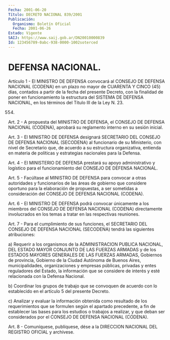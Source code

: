 ```yaml
---
Fecha: 2001-06-20
Título: DECRETO NACIONAL 839/2001
Publicación:
  Organismo: Boletín Oficial
  Fecha: 2001-06-26
Estado: Vigente
SAIJ: https://www.saij.gob.ar/DN20010000839
Id: 123456789-0abc-938-0000-1002soterced
---
```

# DEFENSA NACIONAL.

<a id="1"></a>
Artículo  1  -  El  MINISTRO  DE  DEFENSA convocará al CONSEJO DE DEFENSA NACIONAL (CODENA) en un plazo  no mayor de CUARENTA Y CINCO (45) días, contados a partir de la fecha  del presente Decreto, con la finalidad de poner en funcionamiento la  estructura  del SISTEMA DE DEFENSA NACIONAL, en los términos del Título III de la Ley N. 23.

554.

<a id="2"></a>
Art.  2  -  A  propuesta  del MINISTRO DE DEFENSA, el CONSEJO  DE DEFENSA NACIONAL (CODENA), aprobará  su  reglamento  interno  en su sesión inicial.

<a id="3"></a>
Art.  3 - El MINISTRO DE DEFENSA designará SECRETARIO DEL CONSEJO DE DEFENSA  NACIONAL  (SECODENA)  al funcionario de su Ministerio, con nivel de Secretario que, de acuerdo a su estructura organizativa,  entienda  en  materia de  políticas  y  estrategias nacionales para la Defensa.

<a id="4"></a>
Art. 4 - El MINISTERIO DE DEFENSA prestará su apoyo administrativo y logístico para  el  funcionamiento del CONSEJO DE DEFENSA NACIONAL.

<a id="5"></a>
Art. 5 - Facúltase al MINISTRO DE DEFENSA  para  convocar a otras autoridades y funcionarios de las áreas de gobierno  que considere oportuno  para  la  elaboración de propuestas, a ser sometidas  a consideración    del  CONSEJO  DE  DEFENSA  NACIONAL  (CODENA).

<a id="6"></a>
Art. 6 - El MINISTRO  DE  DEFENSA  podrá convocar únicamente a los miembros  del CONSEJO DE DEFENSA NACIONAL  (CODENA)  directamente involucrados  en  los  temas  a tratar en las respectivas reuniones.

<a id="7"></a>
Art. 7 - Para el cumplimiento de sus funciones, el SECRETARIO DEL CONSEJO  DE  DEFENSA NACIONAL (SECODENA)  tendrá  las  siguientes atribuciones:

a) Requerir a los organismos de la ADMINISTRACION PUBLICA NACIONAL, DEL ESTADO MAYOR CONJUNTO DE LAS FUERZAS ARMADAS y  de los ESTADOS MAYORES GENERALES DE LAS  FUERZAS  ARMADAS, Gobiernos de provincia, Gobierno  de la Ciudad Autónoma de Buenos Aires,  municipalidades, organizaciones   y empresas públicas, privadas y entes reguladores del Estado, la información  que  se considere de interés  y  esté relacionada con la Defensa Nacional.

b) Coordinar los grupos de trabajo que se convoquen de acuerdo con lo  establecido  en   el  artículo  5  del  presente  Decreto.

c) Analizar y evaluar la información obtenida como resultado de los requerimientos que se formulen según el apartado precedente, a fin de establecer las bases para los estudios o trabajos a realizar, y que  deban  ser considerados por el  CONSEJO  DE  DEFENSA  NACIONAL (CODENA).

<a id="8"></a>
Art. 8 - Comuníquese, publíquese, dése a la DIRECCION NACIONAL DEL REGISTRO  OFICIAL  y  archívese.